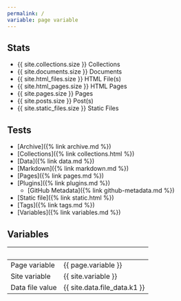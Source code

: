```yaml
---
permalink: /
variable: page variable
---
```


## Stats

* {{ site.collections.size }} Collections
* {{ site.documents.size }} Documents
* {{ site.html_files.size }} HTML File(s)
* {{ site.html_pages.size }} HTML Pages
* {{ site.pages.size }} Pages
* {{ site.posts.size }} Post(s)
* {{ site.static_files.size }} Static Files

## Tests

* [Archive]({% link archive.md %})
* [Collections]({% link collections.html %})
* [Data]({% link data.md %})
* [Markdown]({% link markdown.md %})
* [Pages]({% link pages.md %})
* [Plugins]({% link plugins.md %})
  * [GitHub Metadata]({% link github-metadata.md %})
* [Static file]({% link static.html %})
* [Tags]({% link tags.md %})
* [Variables]({% link variables.md %})

## Variables

| &nbsp;          | &nbsp;                       |
|-----------------|------------------------------|
| Page variable   | {{ page.variable }}          |
| Site variable   | {{ site.variable }}          |
| Data file value | {{ site.data.file_data.k1 }} |
